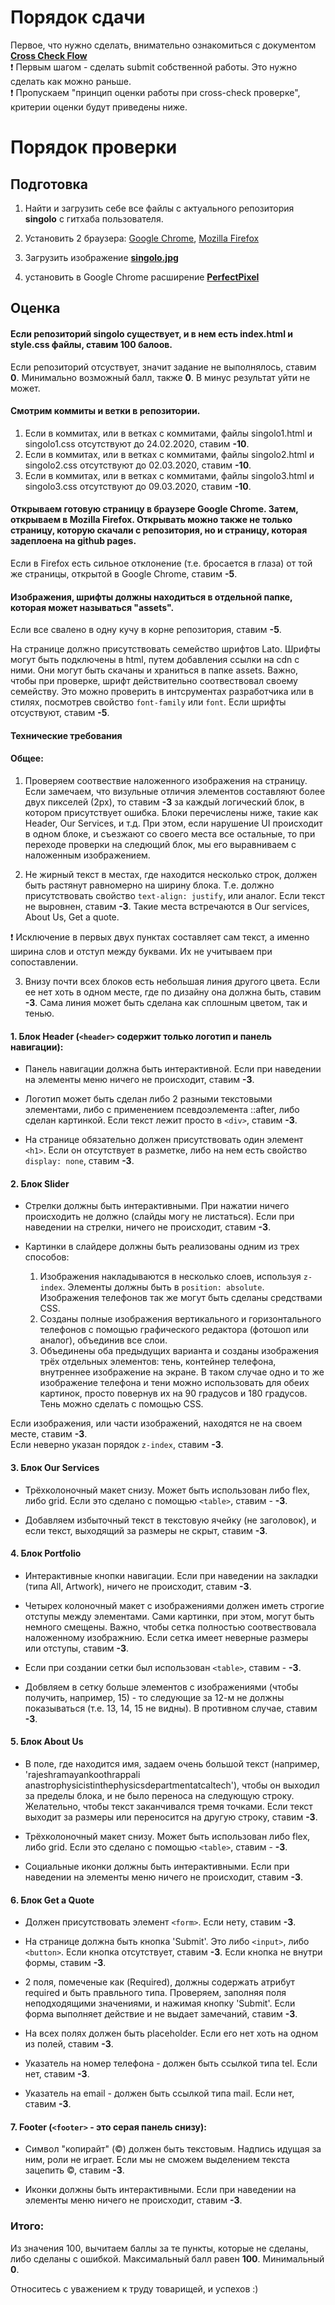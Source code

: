 # Порядок сдачи

Первое, что нужно сделать, внимательно ознакомиться с документом [**Cross Check Flow**](https://docs.rs.school/#/cross-check-flow)  
❗ Первым шагом - сделать submit собственной работы. Это нужно сделать как можно раньше.  
❗ Пропускаем "принцип оценки работы при cross-check проверке", критерии оценки будут приведены ниже.

# Порядок проверки

## Подготовка

1. Найти и загрузить себе все файлы с актуального репозитория **singolo** с гитхаба пользователя. 

2. Установить 2 браузера: [Google Chrome](https://www.google.com/chrome/?brand=CHBD&gclid=CjwKCAiA44LzBRB-EiwA-jJipLTNc8dHUlBxYSGG-TfLh7krKpS9gqe9kVAA0hV4pDFKdON4WcljshoC-48QAvD_BwE&gclsrc=aw.ds), [Mozilla Firefox](https://www.mozilla.org/en-US/firefox/new/)

3. Загрузить изображение [**singolo.jpg**](https://github.com/rolling-scopes-school/tasks/blob/master/tasks/markups/level-2/singolo/singolo.jpg)

4. установить в Google Chrome расширение [**PerfectPixel**](https://chrome.google.com/webstore/detail/perfectpixel-by-welldonec/dkaagdgjmgdmbnecmcefdhjekcoceebi)

## Оценка

#### Если репозиторий singolo существует, и в нем есть index.html и style.css файлы, ставим **100** балоов. 

Если репозиторий отсуствует, значит задание не выполнялось, ставим **0**. Минимально возможный балл, также **0**. В минус результат уйти не может. 

#### Смотрим коммиты и ветки в репозитории.  
1. Если в коммитах, или в ветках с коммитами, файлы singolo1.html и singolo1.сss отсутствуют до 24.02.2020, ставим **-10**.  
2. Если в коммитах, или в ветках с коммитами, файлы singolo2.html и singolo2.сss отсутствуют до 02.03.2020, ставим **-10**.  
3. Если в коммитах, или в ветках с коммитами, файлы singolo3.html и singolo3.сss отсутствуют до 09.03.2020, ставим **-10**.  

#### Открываем готовую страницу в браузере Google Chrome. Затем, открываем в Mozilla Firefox. Открывать можно также не только страницу, которую скачали с репозитория, но и страницу, которая задеплоена на github pages.  
Если в Firefox есть сильное отклонение (т.е. бросается в глаза) от той же страницы, открытой в Google Chrome, ставим **-5**.

#### Изображения, шрифты должны находиться в отдельной папке, которая может называться "assets".  
Если все свалено в одну кучу в корне репозитория, ставим **-5**.  
  
На странице должно присутствовать семейство шрифтов Lato. Шрифты могут быть подключены в html, путем добавления ссылки на cdn с ними. Они могут быть скачаны и храниться в папке assets. Важно, чтобы при проверке, шрифт действительно соотвествовал своему семейству. Это можно проверить в интсрументах разработчика или в стилях, посмотрев свойство `font-family` или `font`. Если шрифты отсуствуют, ставим **-5**. 


#### Технические требования  

#### Общее:

1. Проверяем соотвествие наложенного изображения на страницу. Если замечаем, что визульные отличия элементов составляют более двух пикселей (2px), то ставим **-3** за каждый логический блок, в котором присутствует ошибка. Блоки перечислены ниже, такие как Header, Our Services, и т.д. При этом, если нарушение UI происходит в одном блоке, и съезжают со своего места все остальные, то при переходе проверки на следющий блок, мы его выравниваем с наложенным изображением.  

2. Не жирный текст в местах, где находится несколько строк, должен быть растянут равномерно на ширину блока. Т.е. должно присутствовать свойство `text-align: justify`, или аналог. Если текст не выровнен, ставим **-3**. Такие места встречаются в Our services, About Us, Get a quote.  

❗ Исключение в первых двух пунктах составляет сам текст, а именно ширина слов и отступ между буквами. Их не учитываем при сопоставлении. 

3. Внизу почти всех блоков есть небольшая линия другого цвета. Если ее нет хоть в одном месте, где по дизайну она должна быть, ставим **-3**. Сама линия может быть сделана как сплошным цветом, так и тенью.

#### 1. Блок **Header** (`<header>` содержит только логотип и панель навигации):  

- Панель навигации должна быть интерактивной. Если при наведении на элементы меню ничего не происходит, ставим **-3**.  

- Логотип может быть сделан либо 2 разными текстовыми элементами, либо с применением псевдоэлемента ::after, либо сделан картинкой. Если текст лежит просто в `<div>`, ставим **-3**.  

- На странице обязательно должен присутствовать один элемент `<h1>`. Если он отсутствует в разметке, либо на нем есть свойство `display: none`, ставим **-3**.  

#### 2. Блок **Slider**  

- Стрелки должны быть интерактивными. При нажатии ничего происходить не должно (слайды могу не листаться). Если при наведении на стрелки, ничего не происходит, ставим **-3**.  

- Картинки в слайдере должны быть реализованы одним из трех способов:
  1. Изображения накладываются в несколько слоев, используя `z-index`. Элементы должны быть в `position: absolute`. Изображения телефонов так же могут быть сделаны средствами CSS.
  2. Созданы полные изображения вертикального и горизонтального телефонов с помощью графического редактора (фотошоп или аналог), объединив все слои.
  3. Объединены оба предыдущих варианта и созданы изображения трёх отдельных элементов: тень, контейнер телефона, внутреннее изображение на экране. В таком случае одно и то же изображение телефона и тени можно использовать для обеих картинок, просто повернув их на 90 градусов и 180 градусов. Тень можно сделать с помощью CSS.  
  
Если изображения, или части изображений, находятся не на своем месте, ставим **-3**.  
Если неверно указан порядок `z-index`, ставим **-3**.   

#### 3. Блок **Our Services**  

- Трёхколоночный макет снизу. Может быть использован либо flex, либо grid. Если это сделано с помощью `<table>`, ставим - **-3**.  

- Добавляем избыточный текст в текстовую ячейку (не заголовок), и если текст, выходящий за размеры не скрыт, ставим **-3**.  

#### 4. Блок **Portfolio**  

- Интерактивные кнопки навигации. Если при наведении на закладки (типа All, Artwork), ничего не происходит, ставим **-3**.  

- Четырех колоночный макет с изображениями должен иметь строгие отступы между элементами. Сами картинки, при этом, могут быть немного смещены. Важно, чтобы сетка полностью соотвествовала наложенному изображнию. Если сетка имеет неверные размеры или отступы, ставим **-3**.  

- Если при создании сетки был использован `<table>`, ставим - **-3**.  

- Добвляем в сетку больше элементов с изображениями (чтобы получить, например, 15) - то следующие за 12-м не должны показываться (т.е. 13, 14, 15 не видны). В противном случае, ставим **-3**.  

#### 5. Блок **About Us**  

- В поле, где находится имя, задаем очень большой текст (например, 'rajeshramayankoothrappali anastrophysicistinthephysicsdepartmentatcaltech'), чтобы он выходил за пределы блока, и не было переноса на следующую строку. Желательно, чтобы текст заканчивался тремя точками. Если текст выходит за размеры или переносится на другую строку, ставим **-3**.  

- Трёхколоночный макет снизу. Может быть использован либо flex, либо grid. Если это сделано с помощью `<table>`, ставим - **-3**.

- Социальные иконки должны быть интерактивными. Если при наведении на элементы меню ничего не происходит, ставим **-3**.  

#### 6. Блок **Get a Quote**  

- Должен присутствовать элемент `<form>`. Если нету, ставим **-3**.  

- На странице должна быть кнопка 'Submit'. Это либо `<input>`, либо `<button>`. Если кнопка отсутствует, ставим **-3**. Если кнопка не внутри формы, ставим **-3**.  

- 2 поля, помеченые как (Required), должны содержать атрибут required и быть правльного типа. Проверяем, заполняя поля неподходящими значениями, и нажимая кнопку 'Submit'. Если форма выполняет действие и не выдает замечаний, ставим **-3**.  

- На всех полях должен быть placeholder. Если его нет хоть на одном из полей, ставим **-3**.  

- Указатель на номер телефона - должен быть ссылкой типа tel. Если нет, ставим **-3**.  

- Указатель на email - должен быть ссылкой типа mail. Если нет, ставим **-3**.  

#### 7. **Footer** (`<footer>` - это серая панель снизу):

- Символ "копирайт" (©) должен быть текстовым. Надпись идущая за ним, роли не играет. Если мы не сможем выделением текста зацепить ©, ставим **-3**.  

- Иконки должны быть интерактивными. Если при наведении на элементы меню ничего не происходит, ставим **-3**.  

### Итого:  
Из значения 100, вычитаем баллы за те пункты, которые не сделаны, либо сделаны с ошибкой. Максимальный балл равен **100**. Минимальный **0**.

Относитесь с уважением к труду товарищей, и успехов :)
